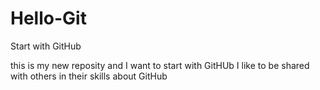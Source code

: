 Hello-Git
=========

Start with GitHub

this is my new reposity and I want to start with GitHUb 
I like to be shared with others in their skills about GitHub
